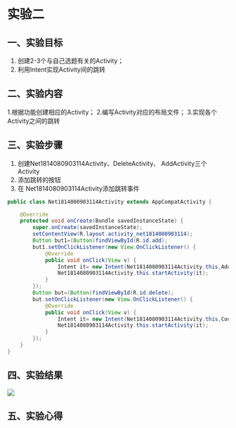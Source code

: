 # 实验二
## 一、实验目标
1. 创建2-3个与自己选题有关的Activity；  
2. 利用Intent实现Activity间的跳转
## 二、实验内容
1.根据功能创建相应的Activity；
2.编写Activity对应的布局文件；
3.实现各个Activity之间的跳转
## 三、实验步骤
1. 创建Net1814080903114Activity、DeleteActivity、 AddActivity三个Activity
2. 添加跳转的按钮
3. 在 Net1814080903114Activity添加跳转事件
```java
public class Net1814080903114Activity extends AppCompatActivity {

    @Override
    protected void onCreate(Bundle savedInstanceState) {
        super.onCreate(savedInstanceState);
        setContentView(R.layout.activity_net1814080903114);
        Button but1=(Button)findViewById(R.id.add);
        but1.setOnClickListener(new View.OnClickListener() {
            @Override
            public void onClick(View v) {
                Intent it= new Intent(Net1814080903114Activity.this,AddActivity.class);
                Net1814080903114Activity.this.startActivity(it);
            }
        });
        Button but=(Button)findViewById(R.id.delete);
        but.setOnClickListener(new View.OnClickListener() {
            @Override
            public void onClick(View v) {
                Intent it= new Intent(Net1814080903114Activity.this,CourseListActivity.class);
                Net1814080903114Activity.this.startActivity(it);
            }
        });
    }
}
```
## 四、实验结果
![](https://github.com/xukaiyue131/android-labs-2020/blob/master/students/net1814080903114/lab2.png)

## 五、实验心得
